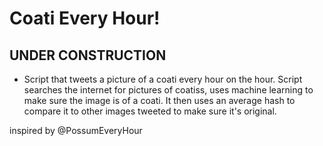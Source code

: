 # Coati Every Hour!

## UNDER CONSTRUCTION

- Script that tweets a picture of a coati every hour on the hour. Script searches
the internet for pictures of coatiss, uses machine learning to make sure the image
is of a coati. It then uses an average hash to compare it to other images tweeted
to make sure it's original.

inspired by @PossumEveryHour
